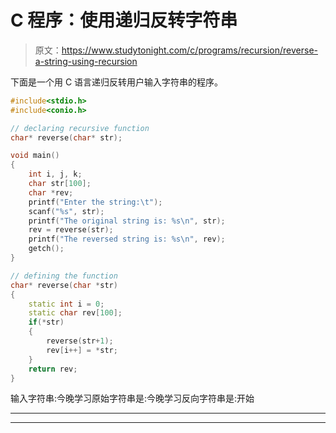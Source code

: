 # C 程序：使用递归反转字符串

> 原文：<https://www.studytonight.com/c/programs/recursion/reverse-a-string-using-recursion>

下面是一个用 C 语言递归反转用户输入字符串的程序。

```cpp
#include<stdio.h>
#include<conio.h>

// declaring recursive function
char* reverse(char* str);

void main()
{
    int i, j, k;
    char str[100];
    char *rev;
    printf("Enter the string:\t");
    scanf("%s", str);
    printf("The original string is: %s\n", str);
    rev = reverse(str);
    printf("The reversed string is: %s\n", rev);
    getch();
}

// defining the function
char* reverse(char *str)
{
    static int i = 0;
    static char rev[100];
    if(*str)
    {
        reverse(str+1);
        rev[i++] = *str;
    }
    return rev;
}
```

输入字符串:今晚学习原始字符串是:今晚学习反向字符串是:开始

* * *

* * *